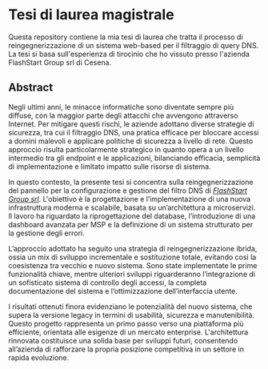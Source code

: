 # Tesi di laurea magistrale
Questa repository contiene la mia tesi di laurea che tratta il processo di reingegnerizzazione di un sistema web-based per il filtraggio di query DNS. La tesi si basa sull'esperienza di tirocinio che ho vissuto presso l'azienda FlashStart Group srl di Cesena.

## Abstract
Negli ultimi anni, le minacce informatiche sono diventate sempre più diffuse, con la maggior parte degli attacchi che avvengono attraverso Internet. Per mitigare questi rischi, le aziende adottano diverse strategie di sicurezza, tra cui il filtraggio DNS, una pratica efficace per bloccare accessi a domini malevoli e applicare politiche di sicurezza a livello di rete. Questo approccio risulta particolarmente strategico in quanto opera a un livello intermedio tra gli endpoint e le applicazioni, bilanciando efficacia, semplicità di implementazione e limitato impatto sulle risorse di sistema.

In questo contesto, la presente tesi si concentra sulla reingegnerizzazione del pannello per la configurazione e gestione del filtro DNS di [_FlashStart Group srl_](https://flashstart.com/). L'obiettivo è la progettazione e l’implementazione di una nuova infrastruttura moderna e scalabile, basata su un’architettura a microservizi. Il lavoro ha riguardato la riprogettazione del database, l’introduzione di una dashboard avanzata per MSP e la definizione di un sistema strutturato per la gestione degli errori.

L’approccio adottato ha seguito una strategia di reingegnerizzazione ibrida, ossia un mix di sviluppo incrementale e sostituzione totale, evitando così la coesistenza tra vecchio e nuovo sistema. Sono state implementate le prime funzionalità chiave, mentre ulteriori sviluppi riguarderanno l’integrazione di un sofisticato sistema di controllo degli accessi, la completa documentazione del sistema e l’ottimizzazione dell’interfaccia utente.

I risultati ottenuti finora evidenziano le potenzialità del nuovo sistema, che supera la versione legacy in termini di usabilità, sicurezza e manutenibilità. Questo progetto rappresenta un primo passo verso una piattaforma più efficiente, orientata alle esigenze di un mercato enterprise. L'architettura rinnovata costituisce una solida base per sviluppi futuri, consentendo all’azienda di rafforzare la propria posizione competitiva in un settore in rapida evoluzione.

